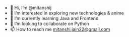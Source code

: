 - 👋 Hi, I’m @mitanshij
- 👀 I’m interested in exploring new technologies & anime
- 🌱 I’m currently learning Java and Frontend
- 💞️ I’m looking to collaborate on Python
- 📫 How to reach me mitanshi.jain22@gmail.com

<!---
mitanshij/mitanshij is a ✨ special ✨ repository because its `README.md` (this file) appears on your GitHub profile.
You can click the Preview link to take a look at your changes.
--->
